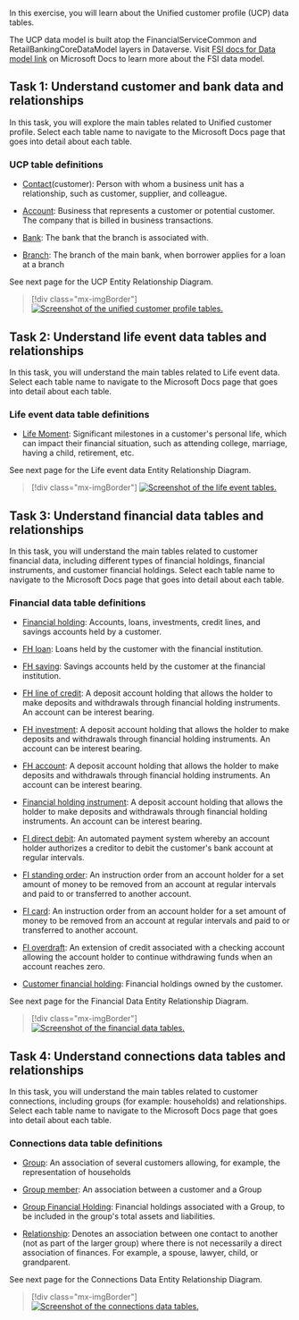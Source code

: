 In this exercise, you will learn about the Unified customer profile (UCP) data tables.

The UCP data model is built atop the FinancialServiceCommon and RetailBankingCoreDataModel layers in Dataverse. Visit [FSI docs for Data model link](/common-data-model/schema/core/industrycommon/financialservices/overview/?azure-portal=true) on Microsoft Docs to learn more about the FSI data model.

## Task 1: Understand customer and bank data and relationships

In this task, you will explore the main tables related to Unified customer profile. Select each table name to navigate to the Microsoft Docs page that goes into detail about each table.

### UCP table definitions  

- [Contact](/common-data-model/schema/core/industrycommon/financialservices/financialservicescommondatamodel/contact/?azure-portal=true)(customer): Person with whom a business unit has a relationship, such as customer, supplier, and colleague.

- [Account](/common-data-model/schema/core/industrycommon/financialservices/financialservicescommondatamodel/account/?azure-portal=true): Business that represents a customer or potential customer. The company that is billed in business transactions.

- [Bank](/common-data-model/schema/core/industrycommon/financialservices/financialservicescommondatamodel/bank/?azure-portal=true):                   The bank that the branch is associated with.

- [Branch](/common-data-model/schema/core/industrycommon/financialservices/financialservicescommondatamodel/branch/?azure-portal=true): The branch of the main bank, when borrower applies for a loan at a branch

See next page for the UCP Entity Relationship Diagram.

> [!div class="mx-imgBorder"]
> [![Screenshot of the unified customer profile tables.](../media/tables.png)](../media/tables.png#lightbox)

## Task 2: Understand life event data tables and relationships

In this task, you will understand the main tables related to Life event data. Select each table name to navigate to the Microsoft Docs page that goes into detail about each table.

### Life event data table definitions

- [Life Moment](/common-data-model/schema/core/industrycommon/financialservices/retailbankingcoredatamodel/lifemoment/?azure-portal=true): Significant milestones in a customer's personal life, which can impact their financial situation, such as attending college, marriage, having a child, retirement, etc.  

See next page for the Life event data Entity Relationship Diagram.

> [!div class="mx-imgBorder"]
> [![Screenshot of the life event tables.](../media/life-event.png)](../media/life-event.png#lightbox)

## Task 3: Understand financial data tables and relationships

In this task, you will understand the main tables related to customer financial data, including different types of financial holdings, financial instruments, and customer financial holdings. Select each table name to navigate to the Microsoft Docs page that goes into detail about each table.

### Financial data table definitions

- [Financial holding](/common-data-model/schema/core/industrycommon/financialservices/retailbankingcoredatamodel/financialholding): Accounts, loans, investments, credit lines, and savings accounts held by a customer.

- [FH loan](/common-data-model/schema/core/industrycommon/financialservices/retailbankingcoredatamodel/fh_loan):                                            Loans held by the customer with the financial institution.
  
- [FH saving](/common-data-model/schema/core/industrycommon/financialservices/retailbankingcoredatamodel/fh_saving):                                        Savings accounts held by the customer at the financial institution.
  
- [FH line of credit](/common-data-model/schema/core/industrycommon/financialservices/retailbankingcoredatamodel/fh_creditline): A deposit account holding that allows the holder to make deposits and withdrawals through financial holding instruments. An account can be interest bearing.
  
- [FH investment](/common-data-model/schema/core/industrycommon/financialservices/retailbankingcoredatamodel/fh_investment): A deposit account holding that allows the holder to make deposits and withdrawals through financial holding instruments. An account can be interest bearing.
  
- [FH account](/common-data-model/schema/core/industrycommon/financialservices/retailbankingcoredatamodel/fh_account): A deposit account holding that allows the holder to make deposits and withdrawals through financial holding instruments. An account can be interest bearing.
  
- [Financial holding instrument](/common-data-model/schema/core/industrycommon/financialservices/retailbankingcoredatamodel/financialholdinginstrument): A deposit account holding that allows the holder to make deposits and withdrawals through financial holding instruments. An account can be interest bearing.
  
- [FI direct debit](/common-data-model/schema/core/industrycommon/financialservices/retailbankingcoredatamodel/fi_directdebit): An automated payment system whereby an account holder authorizes a creditor to debit the customer's bank account at regular intervals.
  
- [FI standing order](/common-data-model/schema/core/industrycommon/financialservices/retailbankingcoredatamodel/fi_standingorder): An instruction order from an account holder for a set amount of money to be removed from an account at regular intervals and paid to or transferred to another account.
  
- [FI card](/common-data-model/schema/core/industrycommon/financialservices/retailbankingcoredatamodel/fi_card):                                            An instruction order from an account holder for a set amount of money to be removed from an account at regular intervals and paid to or transferred to another account.
  
- [FI overdraft](/common-data-model/schema/core/industrycommon/financialservices/retailbankingcoredatamodel/fi_overdraft): An extension of credit associated with a checking account allowing the account holder to continue withdrawing funds when an account reaches zero.
  
- [Customer financial holding](/common-data-model/schema/core/industrycommon/financialservices/retailbankingcoredatamodel/customerfinancialholding): Financial holdings owned by the customer.

See next page for the Financial Data Entity Relationship Diagram.

> [!div class="mx-imgBorder"]
> [![Screenshot of the financial data tables.](../media/financial-data.png)](../media/financial-data.png#lightbox)

## Task 4: Understand connections data tables and relationships

In this task, you will understand the main tables related to customer connections, including groups (for example: households) and relationships. Select each table name to navigate to the Microsoft Docs page that goes into detail about each table.

### Connections data table definitions

- [Group](/common-data-model/schema/core/industrycommon/financialservices/retailbankingcoredatamodel/group/?azure-portal=true): An association of several customers allowing, for example, the representation of households

- [Group member](/common-data-model/schema/core/industrycommon/financialservices/retailbankingcoredatamodel/groupmember/?azure-portal=true): An association between a customer and a Group
  
- [Group Financial Holding](/common-data-model/schema/core/industrycommon/financialservices/retailbankingcoredatamodel/groupfinancialholding/?azure-portal=true): Financial holdings associated with a Group, to be included in the group's total assets and liabilities.
  
- [Relationship](/common-data-model/schema/core/industrycommon/financialservices/retailbankingcoredatamodel/relationship/?azure-portal=true): Denotes an association between one contact to another (not as part of the larger group) where there is not necessarily a direct association of finances. For example, a spouse, lawyer, child, or grandparent.

See next page for the Connections Data Entity Relationship Diagram.

> [!div class="mx-imgBorder"]
> [![Screenshot of the connections data tables.](../media/connections.png)](../media/connections.png#lightbox)

